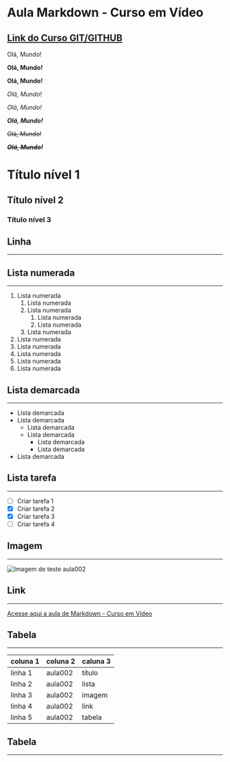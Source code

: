 # Aula Markdown - Curso em Vídeo
## [Link do Curso GIT/GITHUB](https://www.cursoemvideo.com/curso/curso-de-git-e-github/)

Olá, Mundo!

**Olá, Mundo!**

__Olá, Mundo!__

*Olá, Mundo!*

_Olá, Mundo!_

__*Olá, Mundo!*__

~~Olá, Mundo!~~

~~__*Olá, Mundo!*__~~


# Título nível 1

## Título nível 2

### Título nível 3

## Linha 
---

## Lista numerada
---
1. Lista numerada
   1. Lista numerada
   2. Lista numerada
      1. Lista numerada
      2. Lista numerada
   3. Lista numerada     
3. Lista numerada
4. Lista numerada
7. Lista numerada
8. Lista numerada
9. Lista numerada

## Lista demarcada
---
* Lista demarcada
* Lista demarcada
  * Lista demarcada
  * Lista demarcada
    * Lista demarcada
    * Lista demarcada
* Lista demarcada     
 
## Lista tarefa
---
- [ ] Criar tarefa 1
- [x] Criar tarefa 2
- [x] Criar tarefa 3
- [ ] Criar tarefa 4

## Imagem
---
![Imagem de teste aula002](https://github.com/ulissescaldas/Ola-Mundo/assets/140160383/2f2395a5-dd0a-41c8-a3b7-670f590d9590)

## Link
---
[Acesse aqui a aula de Markdown - Curso em Vídeo](https://www.youtube.com/watch?v=LntSB-gl-ZI&t=1389s)

## Tabela
---
coluna 1 | coluna 2 | caluna 3
--- | --- | ---
linha 1 | aula002 | título
linha 2 | aula002 | lista
linha 3 | aula002 | imagem
linha 4 | aula002 | link
linha 5 | aula002 | tabela

## Tabela
---
